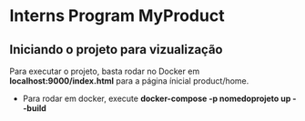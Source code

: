# Interns Program MyProduct

## Iniciando o projeto para vizualização

Para executar o projeto, basta rodar no Docker em **localhost:9000/index.html** para a página ínicial product/home.
- Para rodar em docker, execute __docker-compose -p nomedoprojeto up --build__


